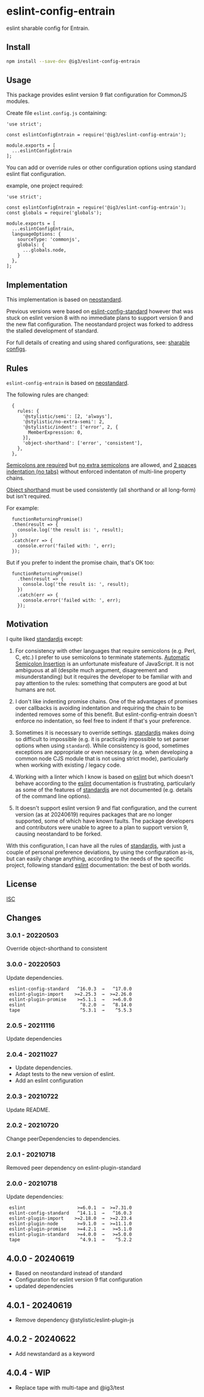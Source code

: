 # eslint-config-entrain

eslint sharable config for Entrain.

## Install

```bash
npm install --save-dev @ig3/eslint-config-entrain
```

## Usage

This package provides eslint version 9 flat configuration for CommonJS
modules.

Create file `eslint.config.js` containing:

```
'use strict';

const eslintConfigEntrain = require('@ig3/eslint-config-entrain');

module.exports = [
  ...eslintConfigEntrain
];
```

You can add or override rules or other configuration options using standard
eslint flat configuration.

example, one project required:

```
'use strict';

const eslintConfigEntrain = require('@ig3/eslint-config-entrain');
const globals = require('globals');

module.exports = [
  ...eslintConfigEntrain,
  languageOptions: {
    sourceType: 'commonjs',
    globals: {
      ...globals.node,
    }
  },
];
```

## Implementation
This implementation is based on
[neostandard](https://www.npmjs.com/package/neostandard).

Previous versions were based on
[eslint-config-standard](https://www.npmjs.com/package/eslint-config-standard)
however that was stuck on eslint version 8 with no immediate plans to
support version 9 and the new flat configuration. The neostandard project
was forked to address the stalled development of standard.

For full details of creating and using shared configurations, see: 
[sharable configs](http://eslint.org/docs/developer-guide/shareable-configs).


## Rules

`eslint-config-entrain` is based on
[neostandard](https://www.npmjs.com/package/neostandard).

The following rules are changed:

```
  {
    rules: {
      '@stylistic/semi': [2, 'always'],
      '@stylistic/no-extra-semi': 2,
      '@stylistic/indent': ['error', 2, {
        MemberExpression: 0,
      }],
      'object-shorthand': ['error', 'consistent'],
    },
  },
```

[Semicolons are required](https://eslint.style/rules/default/semi)
but [no extra semicolons](https://eslint.style/rules/default/no-extra-semi)
are allowed, and
[2 spaces indentation (no tabs)](https://eslint.style/rules/default/indent)
without enforced indentaton of multi-line property chains.

[Object shorthand](https://eslint.org/docs/rules/object-shorthand) must be
used consistently (all shorthand or all long-form) but isn't required.

For example:

```
  functionReturningPromise()
  .then(result => {
    console.log('the result is: ', result);
  })
  .catch(err => {
    console.error('failed with: ', err);
  });
```

But if you prefer to indent the promise chain, that's OK too:

```
  functionReturningPromise()
    .then(result => {
      console.log('the result is: ', result);
    })
    .catch(err => {
      console.error('failed with: ', err);
    });
```

## Motivation

I quite liked [standardjs](https://standardjs.com/) except:

 1. For consistency with other languages that require semicolons (e.g. Perl,
    C, etc.) I prefer to use semicolons to terminate statements. [Automatic
    Semicolon
    Insertion](http://www.ecma-international.org/ecma-262/5.1/#sec-7.9) is
    an unfortunate misfeature of JavaScript. It is not ambiguous at all
    (despite much argument, disagreement and misunderstanding) but it
    requires the developer to be familiar with and pay attention to the
    rules: something that computers are good at but humans are not.

 2. I don't like indenting promise chains. One of the advantages of promises
    over callbacks is avoiding indentation and requiring the chain to be
    indented removes some of this benefit. But eslint-config-entrain doesn't
    enforce no indentation, so feel free to indent if that's your
    preference.

 3. Sometimes it is necessary to override settings.
    [standardjs](https://standardjs.com/) makes doing so difficult to
    impossible (e.g. it is practically impossible to set parser options when
    using `standard`). While consistency is good, sometimes exceptions are
    appropriate or even necessary (e.g. when developing a common node CJS
    module that is not using strict mode), particularly when working with
    existing / legacy code. 

 4. Working with a linter which I know is based on
    [eslint](https://eslint.org) but which doesn't behave according to the
    [eslint](https://eslint.org) documentation is frustrating, particularly
    as some of the features of [standardjs](https://standardjs.com) are not
    documented (e.g. details of the command line options).

 5. It doesn't support eslint version 9 and flat configuration, and the
    current version (as at 20240619) requires packages that are no longer
    supported, some of which have known faults. The package developers and
    contributors were unable to agree to a plan to support version 9,
    causing neostandard to be forked.

With this configuration, I can have all the rules of
[standardjs](https://standardjs.org), with just a couple of personal
preference deviations, by using the configuration as-is, but can easily
change anything, according to the needs of the specific project, following
standard [eslint](https://eslint.org) documentation: the best of both
worlds.

## License

[ISC](LICENSE.md)

## Changes
### 3.0.1 - 20220503

Override object-shorthand to consistent

### 3.0.0 - 20220503

Update dependencies.

```
 eslint-config-standard   ^16.0.3  →   ^17.0.0     
 eslint-plugin-import    >=2.25.3  →  >=2.26.0     
 eslint-plugin-promise    >=5.1.1  →   >=6.0.0     
 eslint                    ^8.2.0  →   ^8.14.0     
 tape                      ^5.3.1  →    ^5.5.3     
```

### 2.0.5 - 20211116
Update dependencies

### 2.0.4 - 20211027

* Update dependencies.
* Adapt tests to the new version of eslint.
* Add an eslint configuration

### 2.0.3 - 20210722

Update README.

### 2.0.2 - 20210720

Change peerDependencies to dependencies.

### 2.0.1 - 20210718

Removed peer dependency on eslint-plugin-standard

### 2.0.0 - 20210718

Update dependencies:

```
 eslint                   >=6.0.1  →  >=7.31.0
 eslint-config-standard   ^14.1.1  →   ^16.0.3
 eslint-plugin-import    >=2.18.0  →  >=2.23.4
 eslint-plugin-node       >=9.1.0  →  >=11.1.0
 eslint-plugin-promise    >=4.2.1  →   >=5.1.0
 eslint-plugin-standard   >=4.0.0  →   >=5.0.0
 tape                      ^4.9.1  →    ^5.2.2
```

## 4.0.0 - 20240619
 * Based on neostandard instead of standard
 * Configuration for eslint version 9 flat configuration
 * updated dependencies

## 4.0.1 - 20240619
 * Remove dependency @stylistic/eslint-plugin-js

## 4.0.2 - 20240622
 * Add newstandard as a keyword

## 4.0.4 - WIP
 * Replace tape with multi-tape and @ig3/test
